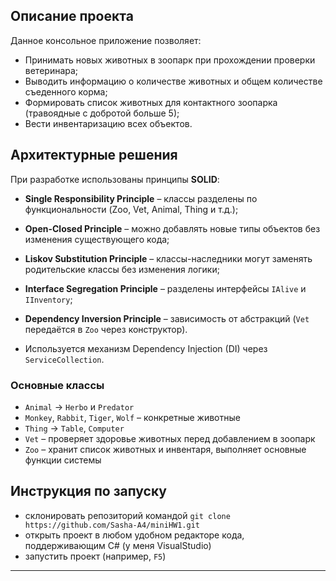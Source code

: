 ## Описание проекта

Данное консольное приложение позволяет:

- Принимать новых животных в зоопарк при прохождении проверки ветеринара;
- Выводить информацию о количестве животных и общем количестве съеденного корма;
- Формировать список животных для контактного зоопарка (травоядные с добротой больше 5);
- Вести инвентаризацию всех объектов.

## Архитектурные решения

При разработке использованы принципы **SOLID**:

 - **Single Responsibility Principle** – классы разделены по функциональности (Zoo, Vet, Animal, Thing и т.д.);
 - **Open-Closed Principle** – можно добавлять новые типы объектов без изменения существующего кода;
 - **Liskov Substitution Principle** – классы-наследники могут заменять родительские классы без изменения логики;
 - **Interface Segregation Principle** – разделены интерфейсы `IAlive` и `IInventory`;
 - **Dependency Inversion Principle** – зависимость от абстракций (`Vet` передаётся в `Zoo` через конструктор).

 - Используется механизм Dependency Injection (DI) через `ServiceCollection`.

### Основные классы

- `Animal` → `Herbo` и `Predator`
- `Monkey`, `Rabbit`, `Tiger`, `Wolf` – конкретные животные
- `Thing` → `Table`, `Computer`
- `Vet` – проверяет здоровье животных перед добавлением в зоопарк
- `Zoo` – хранит список животных и инвентаря, выполняет основные функции системы

## Инструкция по запуску

- склонировать репозиторий командой `git clone https://github.com/Sasha-A4/miniHW1.git`
- открыть проект в любом удобном редакторе кода, поддерживающим C# (у меня VisualStudio)
- запустить проект (например, `F5`)




---


